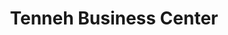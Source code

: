 ---
title: "Tenneh Business Center"
url: /monrovia/tenneh-business-center-un-drive-2/
shop: beauty
---